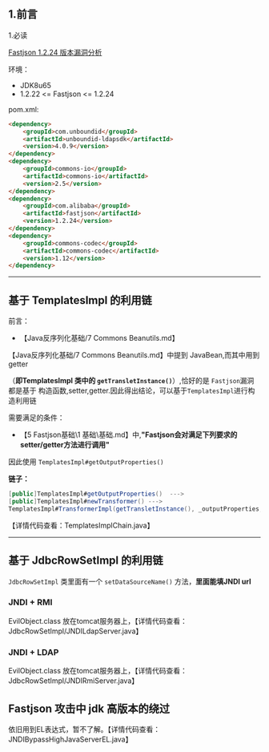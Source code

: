 ## 1.前言

1.必读

[Fastjson 1.2.24 版本漏洞分析](https://drun1baby.github.io/2022/08/06/Java%E5%8F%8D%E5%BA%8F%E5%88%97%E5%8C%96Fastjson%E7%AF%8702-Fastjson-1-2-24%E7%89%88%E6%9C%AC%E6%BC%8F%E6%B4%9E%E5%88%86%E6%9E%90/)



环境：

- JDK8u65
- 1.2.22 <= Fastjson <= 1.2.24

pom.xml:

```md
<dependency>
    <groupId>com.unboundid</groupId>
    <artifactId>unboundid-ldapsdk</artifactId>
    <version>4.0.9</version>
</dependency>
<dependency>
    <groupId>commons-io</groupId>
    <artifactId>commons-io</artifactId>
    <version>2.5</version>
</dependency>
<dependency>
    <groupId>com.alibaba</groupId>
    <artifactId>fastjson</artifactId>
    <version>1.2.24</version>
</dependency>
<dependency>
    <groupId>commons-codec</groupId>
    <artifactId>commons-codec</artifactId>
    <version>1.12</version>
</dependency>
```

---

## 基于 TemplatesImpl 的利用链

前言：

- 【Java反序列化基础/7 Commons Beanutils.md】

【Java反序列化基础/7 Commons Beanutils.md】中提到 JavaBean,而其中用到 getter

（**即TemplatesImpl 类中的 `getTransletInstance()`**）,恰好的是 `Fastjson`漏洞都是基于 构造函数,setter,getter.因此得出结论，可以基于`TemplatesImpl`进行构造利用链

需要满足的条件：

- 【5 Fastjson基础\1 基础\基础.md】中,**"Fastjson会对满足下列要求的setter/getter方法进行调用"**

因此使用 `TemplatesImpl#getOutputProperties()`



**链子：**

```java
[public]TemplatesImpl#getOutputProperties()  ---> 
[public]TemplatesImpl#newTransformer() ---> 
TemplatesImpl#TransformerImpl(getTransletInstance(), _outputProperties, _indentNumber, _tfactory);
```

【详情代码查看：TemplatesImplChain.java】

---

## 基于 JdbcRowSetImpl 的利用链

`JdbcRowSetImpl` 类里面有一个 `setDataSourceName()` 方法，**里面能填JNDI url**

### JNDI + RMI

EvilObject.class 放在tomcat服务器上，【详情代码查看：JdbcRowSetImpl/JNDILdapServer.java】

### JNDI + LDAP

EvilObject.class 放在tomcat服务器上，【详情代码查看：JdbcRowSetImpl/JNDIRmiServer.java】



## Fastjson 攻击中 jdk 高版本的绕过

依旧用到EL表达式，暂不了解。【详情代码查看：JNDIBypassHighJavaServerEL.java】

